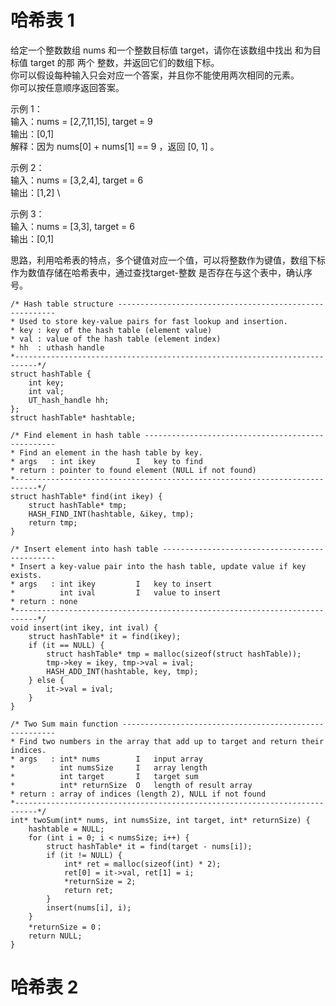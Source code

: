 #  哈希表 1

给定一个整数数组 nums 和一个整数目标值 target，请你在该数组中找出 和为目标值 target  的那 两个 整数，并返回它们的数组下标。 \
你可以假设每种输入只会对应一个答案，并且你不能使用两次相同的元素。 \
你可以按任意顺序返回答案。 

示例 1： \
输入：nums = [2,7,11,15], target = 9 \
输出：[0,1] \
解释：因为 nums[0] + nums[1] == 9 ，返回 [0, 1] 。

示例 2： \
输入：nums = [3,2,4], target = 6 \
输出：[1,2] \

示例 3： \
输入：nums = [3,3], target = 6 \
输出：[0,1]

思路，利用哈希表的特点，多个键值对应一个值，可以将整数作为键值，数组下标作为数值存储在哈希表中，通过查找target-整数 是否存在与这个表中，确认序号。
```
/* Hash table structure --------------------------------------------------------
* Used to store key-value pairs for fast lookup and insertion.
* key : key of the hash table (element value)
* val : value of the hash table (element index)
* hh  : uthash handle
*---------------------------------------------------------------------------*/
struct hashTable {
    int key;
    int val;
    UT_hash_handle hh;
};
struct hashTable* hashtable;

/* Find element in hash table --------------------------------------------------
* Find an element in the hash table by key.
* args   : int ikey         I   key to find
* return : pointer to found element (NULL if not found)
*---------------------------------------------------------------------------*/
struct hashTable* find(int ikey) {
    struct hashTable* tmp;
    HASH_FIND_INT(hashtable, &ikey, tmp);
    return tmp;
}

/* Insert element into hash table ----------------------------------------------
* Insert a key-value pair into the hash table, update value if key exists.
* args   : int ikey         I   key to insert
*          int ival         I   value to insert
* return : none
*---------------------------------------------------------------------------*/
void insert(int ikey, int ival) {
    struct hashTable* it = find(ikey);
    if (it == NULL) {
        struct hashTable* tmp = malloc(sizeof(struct hashTable));
        tmp->key = ikey, tmp->val = ival;
        HASH_ADD_INT(hashtable, key, tmp);
    } else {
        it->val = ival;
    }
}

/* Two Sum main function -------------------------------------------------------
* Find two numbers in the array that add up to target and return their indices.
* args   : int* nums        I   input array
*          int numsSize     I   array length
*          int target       I   target sum
*          int* returnSize  O   length of result array
* return : array of indices (length 2), NULL if not found
*---------------------------------------------------------------------------*/
int* twoSum(int* nums, int numsSize, int target, int* returnSize) {
    hashtable = NULL;
    for (int i = 0; i < numsSize; i++) {
        struct hashTable* it = find(target - nums[i]);
        if (it != NULL) {
            int* ret = malloc(sizeof(int) * 2);
            ret[0] = it->val, ret[1] = i;
            *returnSize = 2;
            return ret;
        }
        insert(nums[i], i);
    }
    *returnSize = 0；
    return NULL;
} 
```




#  哈希表 2


